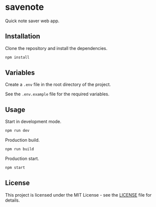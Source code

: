 # savenote

Quick note saver web app.

## Installation

Clone the repository and install the dependencies.

```bash
npm install
```

## Variables

Create a `.env` file in the root directory of the project.

See the `.env.example` file for the required variables.

## Usage

Start in development mode.

```bash
npm run dev
```

Production build.

```bash
npm run build
```

Production start.

```bash
npm start
```

## License

This project is licensed under the MIT License - see the [LICENSE](LICENSE) file for details.

